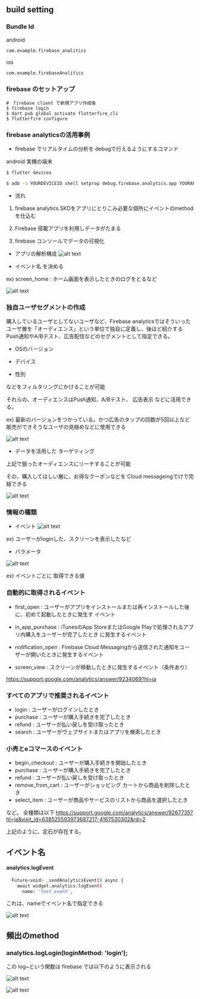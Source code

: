 ## build setting 

### Bundle Id 

android
```sh
com.example.firebase_analitics
```

ios 
```sh
com.example.firebaseAnalitics
```

### firebase のセットアップ 
```
#　firebase client で新規アプリ作成後
$ firebase login
$ dart pub global activate flutterfire_cli
$ flutterfire configure
```

### firebase analyticsの活用事例

- firebase でリアルタイムの分析を debugで行えるようにするコマンド

android 実機の端末
```sh
$ flutter devices

$ adb -s YOURDEVICEID shell setprop debug.firebase.analytics.app YOURAPPBUNDLE
```


-  流れ
1. firebase analytics SKDをアプリにとりこみ必要な個所にイベントのmethodを仕込む

2. Firebase 搭載アプリを利用しデータがたまる

3. firebase コンソールでデータの可視化



- アプリの解析構成
![alt text](assets/image.png)


- イベント名 を決める

ex)    screen_home :  ホーム画面を表示したときのログをとるなど


![alt text](assets/event.png)



### 独自ユーザセグメントの作成
購入しているユーザとしてないユーザなど、Firebase analyticsではそういったユーザ層を「オーディエンス」という単位で独自に定義し、後ほど紹介するPush通知やA/Bテスト、広告配信などのセグメントとして指定できる。

- OSのバージョン

- デバイス

- 性別

などをフィルタリングにかけることが可能


それらの、オーディエンスはPush通知、A/Bテスト、 広告表示 などに活用できる。


ex) 最新のバージョンをつかっている。かつ広告のタップの回数が5回以上など
販売ができそうなユーザの見極めなどに使用できる


![alt text](assets/audiences.png)



- データを活用した ターゲティング

上記で狙ったオーディエンスにリーチすることが可能

その、購入してほしい層に、お得なクーポンなどを Cloud messageingでけで完結できる

![alt text](assets/cloud_message.png)



### 情報の種類

-  イベント
![alt text](assets/event2.png)

ex) ユーザーがloginした、スクリーンを表示したなど


- パラメータ

![alt text](assets/paramerter.png)

ex) イベントごとに 取得できる値



### 自動的に取得されるイベント

-  first_open      :   ユーザーがアプリをインストールまたは再インストールした後に、初めて起動したときに発生す
                    イベント

- in_app_purchase	 :   	iTunesのApp StoreまたはGoogle Playで処理されるアプリ内購入をユーザーが完了したとき                      に発生するイベント

- notification_open :   Firebase Cloud Messagingから送信された通知をユーザーが開いたときに発生するイベント

- screen_view     :   スクリーンが移動したときに発生するイベント（条件あり）

https://support.google.com/analytics/answer/9234069?hl=ja


### すべてのアプリで推奨されるイベント

- login     :  	ユーザーがログインしたとき
- purchase	:   ユーザーが購入手続きを完了したとき
- refund	  :   ユーザーが払い戻しを受け取ったとき
- search	  :   ユーザーがウェブサイトまたはアプリを検索したとき




### 小売とeコマースのイベント

- begin_checkout	 :  ユーザーが購入手続きを開始したとき
- purchase	       :  ユーザーが購入手続きを完了したとき
- refund	         :  ユーザーが払い戻しを受け取ったとき
- remove_from_cart :  ユーザーがショッピング カートから商品を削除したとき
- select_item	     :  ユーザーが商品やサービスのリストから商品を選択したとき

など。
全種類は以下
https://support.google.com/analytics/answer/9267735?hl=ja&visit_id=638525593973687217-4167530302&rd=2


上記のように、定石が存在する。




##  イベント名

####  analytics.logEvent

```sh
  Future<void> _sendAnalyticsEvent() async {
    await widget.analytics.logEvent(
      name: 'test_event',
```

これは、nameでイベント名で指定できる

![alt text](assets/logevent.png)


##   頻出のmethod 

###  analytics.logLogin(loginMethod: 'login');
この log~という関数は
firebase では以下のように表示される

![alt text](assets/login.png)


![alt text](assets/login-detail.png)
